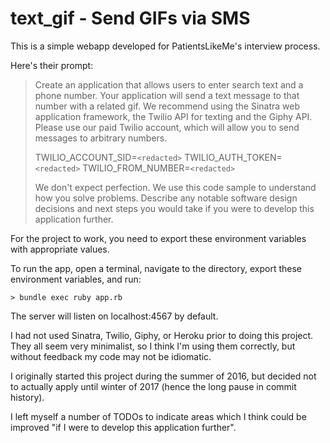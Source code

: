 # text_gif - Send GIFs via SMS

This is a simple webapp developed for PatientsLikeMe's interview process.

Here's their prompt:

> Create an application that allows users to enter search text and a phone number. Your application will send a text message to that number with a related gif. We recommend using the Sinatra web application framework, the Twilio API for texting and the Giphy API. Please use our paid Twilio account, which will allow you to send messages to arbitrary numbers.
>
> TWILIO\_ACCOUNT\_SID=`<redacted>`
> TWILIO\_AUTH\_TOKEN=`<redacted>`
> TWILIO\_FROM\_NUMBER=`<redacted>`
>
> We don't expect perfection. We use this code sample to understand how you solve problems. Describe any notable software design decisions and next steps you would take if you were to develop this application further.

For the project to work, you need to export these environment variables with appropriate values.

To run the app, open a terminal, navigate to the directory, export these environment variables, and run:

`> bundle exec ruby app.rb`

The server will listen on localhost:4567 by default.

I had not used Sinatra, Twilio, Giphy, or Heroku prior to doing this project. They all seem very minimalist, so I think I'm using them correctly, but without feedback my code may not be idiomatic.

I originally started this project during the summer of 2016, but decided not to actually apply until winter of 2017 (hence the long pause in commit history).

I left myself a number of TODOs to indicate areas which I think could be improved "if I were to develop this application further".
